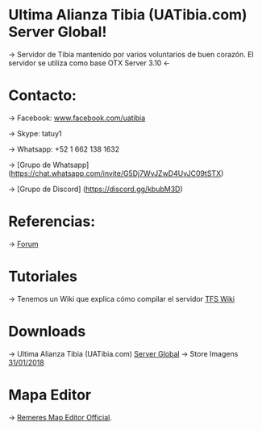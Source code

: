 # Ultima Alianza Tibia (UATibia.com) Server Global!  
-> Servidor de Tibia mantenido por varios voluntarios de buen corazón. El servidor se utiliza como base OTX Server 3.10 <- 

# Contacto:
-> Facebook: www.facebook.com/uatibia

-> Skype: tatuy1

-> Whatsapp: +52 1 662 138 1632

-> [Grupo de Whatsapp] (https://chat.whatsapp.com/invite/G5Dj7WvJZwD4UvJC09tSTX) 

-> [Grupo de Discord] (https://discord.gg/kbubM3D)


# Referencias:
-> [Forum](http://uatibia.com/forum)

# Tutoriales
-> Tenemos un Wiki que explica cómo compilar el servidor  [TFS Wiki](https://github.com/otland/forgottenserver/wiki/Compiling)

# Downloads
-> Ultima Alianza Tibia (UATibia.com) [Server Global](https://github.com/Tatuy/Global/archive/master.zip)
-> Store Imagens [31/01/2018](http://www.mediafire.com/file/985ey1yb3x2fpyf/store31-01-2018.rar)

# Mapa Editor
-> [Remeres Map Editor Official](https://github.com/hjnilsson/rme).
